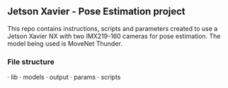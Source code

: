 ## Jetson Xavier - Pose Estimation project

This repo contains instructions, scripts and parameters created to use a Jetson Xavier NX with two IMX219-160 cameras for pose estimation.
The model being used is MoveNet Thunder.


### File structure
  · lib
  · models
  · output
  · params
  · scripts
